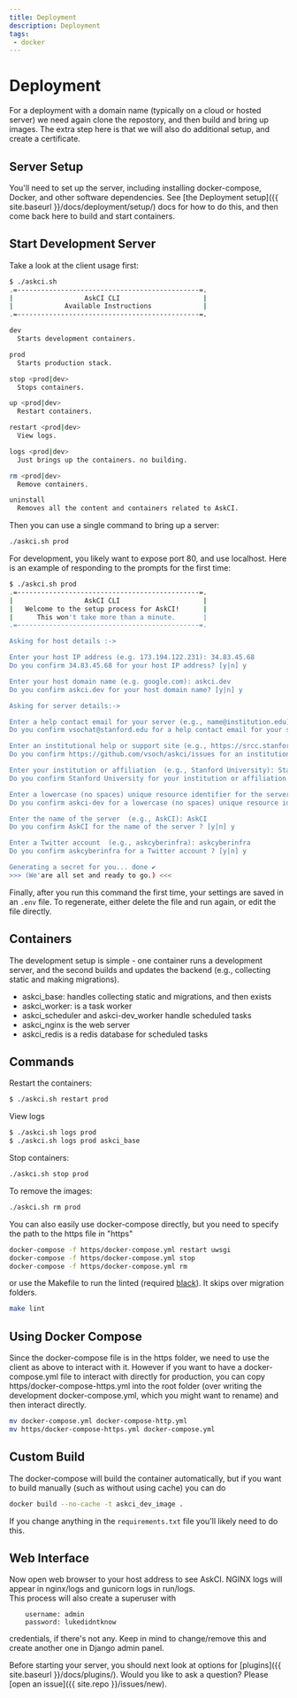 ```yaml
---
title: Deployment
description: Deployment
tags: 
 - docker
---
```


# Deployment

For a deployment with a domain name (typically on a cloud or hosted server) we need again clone the repostory, and then build and bring up images. The extra step here is that we will also do additional setup, and create a certificate. 

## Server Setup

You'll need to set up the server, including installing docker-compose, Docker, and 
other software dependencies. See [the Deployment setup]({{ site.baseurl }}/docs/deployment/setup/)
docs for how to do this, and then come back here to build and start containers.

## Start Development Server

Take a look at the client usage first:

```bash
$ ./askci.sh 
.=----------------------------------------------=.
|                  AskCI CLI                     |
|             Available Instructions             |
.=----------------------------------------------=.

dev
  Starts development containers.

prod
  Starts production stack.

stop <prod|dev>
  Stops containers.

up <prod|dev>
  Restart containers.

restart <prod|dev>
  View logs.

logs <prod|dev>
  Just brings up the containers. no building.

rm <prod|dev>
  Remove containers.

uninstall
  Removes all the content and containers related to AskCI.
```

Then you can use a single command to bring up a server:

```bash
./askci.sh prod
```

For development, you likely want to expose port 80, and use localhost. Here is an example of
responding to the prompts for the first time:

```bash
$ ./askci.sh prod
.=----------------------------------------------=.
|                  AskCI CLI                     |
|   Welcome to the setup process for AskCI!      |
|      This won't take more than a minute.       |
.=----------------------------------------------=.

Asking for host details :->

Enter your host IP address (e.g. 173.194.122.231): 34.83.45.68
Do you confirm 34.83.45.68 for your host IP address? [y|n] y

Enter your host domain name (e.g. google.com): askci.dev
Do you confirm askci.dev for your host domain name? [y|n] y

Asking for server details:->

Enter a help contact email for your server (e.g., name@institution.edu): vsochat@stanford.edu
Do you confirm vsochat@stanford.edu for a help contact email for your server? [y|n] y

Enter an institutional help or support site (e.g., https://srcc.stanford.edu): https://github.com/vsoch/askci/issues
Do you confirm https://github.com/vsoch/askci/issues for an institutional help or support site? [y|n] y

Enter your institution or affiliation  (e.g., Stanford University): Stanford University
Do you confirm Stanford University for your institution or affiliation ? [y|n] y

Enter a lowercase (no spaces) unique resource identifier for the server  (e.g., askci-server): askci-dev
Do you confirm askci-dev for a lowercase (no spaces) unique resource identifier for the server ? [y|n] y  

Enter the name of the server  (e.g., AskCI): AskCI
Do you confirm AskCI for the name of the server ? [y|n] y

Enter a Twitter account  (e.g., askcyberinfra): askcyberinfra
Do you confirm askcyberinfra for a Twitter account ? [y|n] y

Generating a secret for you... done ✔ 
>>> (We'are all set and ready to go.) <<<
```

Finally, after you run this command the first time, your settings
are saved in an `.env` file. To regenerate, either delete the file and 
run again, or edit the file directly.

## Containers

The development setup is simple - one container runs a development server,
and the second builds and updates the backend (e.g., collecting static and
making migrations).

 - askci_base: handles collecting static and migrations, and then exists
 - askci_worker: is a task worker
 - askci_scheduler and askci-dev_worker handle scheduled tasks
 - askci_nginx is the web server
 - askci_redis is a redis database for scheduled tasks

## Commands

Restart the containers:

```bash
$ ./askci.sh restart prod
```

View logs

```bash
$ ./askci.sh logs prod
$ ./askci.sh logs prod askci_base
```

Stop containers:

```bash
./askci.sh stop prod
```

To remove the images:

```bash
./askci.sh rm prod
```

You can also easily use docker-compose directly, but you need to specify the path to the https file in "https"

```bash
docker-compose -f https/docker-compose.yml restart uwsgi
docker-compose -f https/docker-compose.yml stop
docker-compose -f https/docker-compose.yml rm
```

or use the Makefile to run the linted (required [black](https://black.readthedocs.io/en/stable/)). It skips over migration
folders.

```bash
make lint
```

## Using Docker Compose

Since the docker-compose file is in the https folder, we need to use the client
as above to interact with it. However if you want to have a docker-compose.yml
file to interact with directly for production, you can copy https/docker-compose-https.yml
into the root folder (over writing the development docker-compose.yml, which
you might want to rename) and then interact directly.

```bash
mv docker-compose.yml docker-compose-http.yml
mv https/docker-compose-https.yml docker-compose.yml
```

## Custom Build

The docker-compose will build the container automatically,
but if you want to build manually (such as without using cache) you can
do

```bash
docker build --no-cache -t askci_dev_image .
```

If you change anything in the `requirements.txt` file you'll likely need to do this.

## Web Interface

Now open web browser to your host address to see AskCI. NGINX logs will appear in nginx/logs and gunicorn logs in run/logs.<br>
This process will also create a superuser with
```
    username: admin
    password: lukedidntknow
```
credentials, if there's not any. Keep in mind to change/remove this and create another one in Django admin panel.

Before starting your server, you should next look at options for [plugins]({{ site.baseurl }}/docs/plugins/).
Would you like to ask a question? Please [open an issue]({{ site.repo }}/issues/new).
